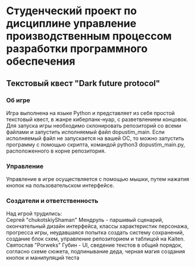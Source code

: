 # Студенческий проект по дисциплине управление производственным процессом разработки программного обеспечения
## Текстовый квест "Dark future protocol"

### Об игре
Игра выполнена на языке Python и представляет из себя простой текстовый квест, в жанре киберпанк-нуар, с разветвлением концовок.
Для запуска игры необходимо склонировать репозиторий со всеми файлами и запустить исполняемый файл dopustim_main. Если исполняемый файл не запускается на вашей ОС, то можно запустить программу с помощью скрипта, командой python3 dopustim_main.py, расположенного в корне репозитория.
### Управление
Управление в игре осуществляется с помощью мышки, путем нажатия кнопок на пользовательском интерфейсе.
### Создатели и ответственность
Над игрой трудились:  
Сергей "chukotskiyShaman" Мендруль - паршивый сценарий, окончательный дизайн интерфейса, классы характеристик персонажа, прогресса игры, неудавшаяся попытка создать систему сохранений, создание блок схем, управление репозиторием и таблицой на Kaiten.  
Святослав "Porweks" Губин - UI, сведение текстов в общий порядок, согласно схеме сюжета, подпинывание деда, черная магия создания кнопок и манипуляций теста
